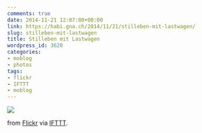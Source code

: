 ```yaml
---
comments: true
date: 2014-11-21 12:07:00+00:00
link: https://habi.gna.ch/2014/11/21/stilleben-mit-lastwagen/
slug: stilleben-mit-lastwagen
title: Stilleben mit Lastwagen
wordpress_id: 3620
categories:
- moblog
- photos
tags:
- flickr
- IFTTT
- moblog
---
```


![](http://ift.tt/1F9UkXQ)  

from [Flickr](http://flic.kr/p/q8ZXxN) via [IFTTT](http://ift.tt/1c4nCfM).
